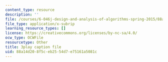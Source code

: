 ```yaml
---
content_type: resource
description: ''
file: /courses/6-046j-design-and-analysis-of-algorithms-spring-2015/88a14d208f5ceb2554d7e75161a5081c_tKwnms5iRBU.srt
file_type: application/x-subrip
learning_resource_types: []
license: https://creativecommons.org/licenses/by-nc-sa/4.0/
ocw_type: OCWFile
resourcetype: Other
title: 3play caption file
uid: 88a14d20-8f5c-eb25-54d7-e75161a5081c
---
```


